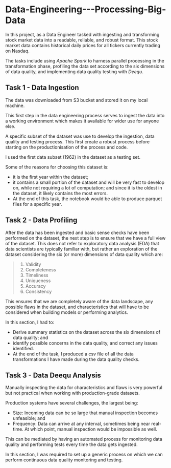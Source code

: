 # Data-Engineering---Processing-Big-Data
In this project, as a Data Engineer tasked with ingesting and transforming stock market data into a readable, reliable, and robust format. This stock market data contains historical daily prices for all tickers currently trading on Nasdaq.

The tasks include using *Apache Spark* to harness parallel processing in the transformation phase, profiling the data set according to the six dimensions of data quality, and implementing data quality testing with *Deequ*.

## Task 1 - Data Ingestion
The data was downloaded from S3 bucket and stored it on my local machine.

This first step in the data engineering process serves to ingest the data into a working environment which makes it available for wider use for anyone else.

A specific subset of the dataset was use to develop the ingestion, data quality and testing process. This first create a robust process before starting on the productionisation of the process and code.

I used the first data subset (1962) in the dataset as a testing set.

Some of the reasons for choosing this dataset is:

- it is the first year within the dataset;
- it contains a small portion of the dataset and will be very fast to develop on, while not requiring a lot of computation; and since it is the oldest in the dataset, it likely contains the most errors.
- At the end of this task, the notebook would be able to produce parquet files for a specific year.

## Task 2 - Data Profiling
After the data has been ingested and basic sense checks have been performed on the dataset, the next step is to ensure that we have a full view of the dataset. This does not refer to exploratory data analysis (EDA) that data scientists are typically familiar with, but rather an exploration of the dataset considering the six (or more) dimensions of data quality which are:
>1. Validity
>2. Completeness
>3. Timeliness
>4. Uniqueness
>5. Accuracy
>6. Consistency

This ensures that we are completely aware of the data landscape, any possible flaws in the dataset, and characteristics that will have to be considered when building models or performing analytics.


In this section, I had to:

- Derive summary statistics on the dataset across the six dimensions of data quality; and
- identify possible concerns in the data quality, and correct any issues identified.
- At the end of the task, I produced a csv file of all the data transformations I have made during the data quality checks.

## Task 3 - Data Deequ Analysis

Manually inspecting the data for characteristics and flaws is very powerful but not practical when working with production-grade datasets.

Production systems have several challenges, the largest being:

- Size: Incoming data can be so large that manual inspection becomes unfeasible; and
- Frequency: Data can arrive at any interval, sometimes being near real-time. At which point, manual inspection would be impossible as well.

This can be mediated by having an automated process for monitoring data quality and performing tests every time the data gets ingested.

In this section, I was required to set up a generic process on which we can perform continuous data quality monitoring and testing.
